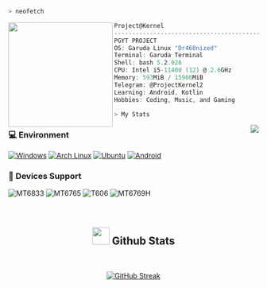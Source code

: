 ```zsh
> neofetch
```

<img align="left" src="img/test.png" width="210px"/> 

```csharp
Project@Kernel
---------------------------------------------------
PGYT PROJECT
OS: Garuda Linux "Dr460nized"
Terminal: Garuda Terminal
Shell: bash 5.2.026
CPU: Intel i5-11400 (12) @ 2.6GHz
Memory: 593MiB / 15906MiB
Telegram: @ProjectKernel2
Learning: Android, Kotlin
Hobbies: Coding, Music, and Gaming

```
```zsh
> My Stats
```

<img align="right" src="https://bad-apple-github-readme.vercel.app/api?show_bg=1&username=KernelBuilding&include_all_commits=true&show_icons=true&theme=buefy&count_private=true&hide_border=true" />

### 💻 Environment
[![Windows](https://img.shields.io/badge/Windows-00BBFF?style=flat-square&logo=Windows&logoColor=FFFFFF&labelColor=00BBFF)](https://www.microsoft.com/windows11)
[![Arch Linux](https://img.shields.io/badge/Arch%20Linux-008BFF?style=flat-square&logo=arch-linux&logoColor=FFFFFF&labelColor=008BFF)](https://archlinux.org)
[![Ubuntu](https://img.shields.io/badge/Ubuntu%2021%2e04-dd4814?style=flat-square&logo=ubuntu&logoColor=ffffff)](https://releases.ubuntu.com/21.04/)
[![Android](https://img.shields.io/badge/Android-00C000?style=flat-square&logo=android&logoColor=FFFFFF&labelColor=00C000)](https://www.android.com/android-11/)

### 📱 Devices Support
![MT6833](https://img.shields.io/badge/Itel-ED9121?style=flat-square&logo=https://logowik.com/content/uploads/images/itel-20235427.logowik.com.webp&logoColor=FFFFFF&labelColor=ED9121)
![MT6765](https://img.shields.io/badge/Realme-ED9121?style=flat-square&logo=https://logowik.com/content/uploads/images/realme5985.logowik.com.webp&logoColor=FFFFFF&labelColor=ED9121)
![T606](https://img.shields.io/badge/Infinix-ED9121?style=flat-square&logo=https://upload.wikimedia.org/wikipedia/commons/e/e6/Logo_of_Infinix.png&logoColor=FFFFFF&labelColor=ED9121)
![MT6769H](https://img.shields.io/badge/Xiaomi-ED9121?style=flat-square&logo=https://logowik.com/content/uploads/images/xiaomi.jpg&logoColor=FFFFFF&labelColor=ED9121)

<div align="center"> 

    
<br>

## <img src="https://media.giphy.com/media/cj87CxfRtrUifF3Ryk/giphy.gif" width="35"><b> Github Stats </b>
<br>

<div align="center">

[![GitHub Streak](https://streak-stats.demolab.com/?user=KernelBuilding&theme=youtube-dark)](https://git.io/streak-stats)

</div>

<br>
